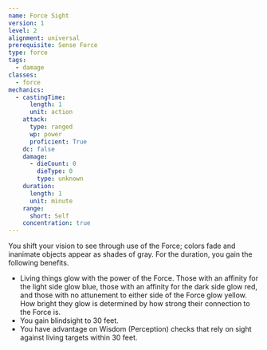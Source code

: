 ```yaml
---
name: Force Sight
version: 1
level: 2
alignment: universal
prerequisite: Sense Force
type: force
tags:
  - damage
classes:
  - force
mechanics:
  - castingTime:
      length: 1
      unit: action
    attack:
      type: ranged
      wp: power
      proficient: True
    dc: false
    damage:
      - dieCount: 0
        dieType: 0
        type: unknown
    duration:
      length: 1
      unit: minute
    range:
      short: Self
    concentration: true
---
```

You shift your vision to see through use of the Force; colors fade and inanimate objects appear as shades of gray. For the duration, you gain the following benefits.
- Living things glow with the power of the Force. Those with an affinity for the light side glow blue, those with an affinity for the dark side glow red, and those with no attunement to either side of the Force glow yellow. How bright they glow is determined by how strong their connection to the Force is.
- You gain blindsight to 30 feet.
- You have advantage on Wisdom (Perception) checks that rely on sight against living targets within 30 feet.
    